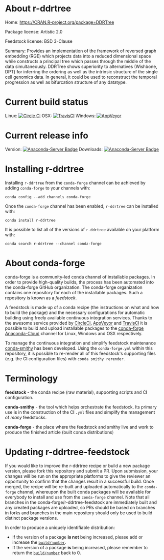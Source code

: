 About r-ddrtree
===============

Home: https://CRAN.R-project.org/package=DDRTree

Package license: Artistic 2.0

Feedstock license: BSD 3-Clause

Summary: Provides an implementation of the framework of reversed graph embedding (RGE) which
projects data into a reduced dimensional space while constructs a principal tree
which passes through the middle of the data simultaneously. DDRTree shows superiority
to alternatives (Wishbone, DPT) for inferring the ordering as well as the intrinsic
structure of the single cell genomics data. In general, it could be used to reconstruct
the temporal progression as well as bifurcation structure of any datatype.




Current build status
====================

Linux: [![Circle CI](https://circleci.com/gh/conda-forge/r-ddrtree-feedstock.svg?style=shield)](https://circleci.com/gh/conda-forge/r-ddrtree-feedstock)
OSX: [![TravisCI](https://travis-ci.org/conda-forge/r-ddrtree-feedstock.svg?branch=master)](https://travis-ci.org/conda-forge/r-ddrtree-feedstock)
Windows: [![AppVeyor](https://ci.appveyor.com/api/projects/status/github/conda-forge/r-ddrtree-feedstock?svg=True)](https://ci.appveyor.com/project/conda-forge/r-ddrtree-feedstock/branch/master)

Current release info
====================
Version: [![Anaconda-Server Badge](https://anaconda.org/conda-forge/r-ddrtree/badges/version.svg)](https://anaconda.org/conda-forge/r-ddrtree)
Downloads: [![Anaconda-Server Badge](https://anaconda.org/conda-forge/r-ddrtree/badges/downloads.svg)](https://anaconda.org/conda-forge/r-ddrtree)

Installing r-ddrtree
====================

Installing `r-ddrtree` from the `conda-forge` channel can be achieved by adding `conda-forge` to your channels with:

```
conda config --add channels conda-forge
```

Once the `conda-forge` channel has been enabled, `r-ddrtree` can be installed with:

```
conda install r-ddrtree
```

It is possible to list all of the versions of `r-ddrtree` available on your platform with:

```
conda search r-ddrtree --channel conda-forge
```


About conda-forge
=================

conda-forge is a community-led conda channel of installable packages.
In order to provide high-quality builds, the process has been automated into the
conda-forge GitHub organization. The conda-forge organization contains one repository
for each of the installable packages. Such a repository is known as a *feedstock*.

A feedstock is made up of a conda recipe (the instructions on what and how to build
the package) and the necessary configurations for automatic building using freely
available continuous integration services. Thanks to the awesome service provided by
[CircleCI](https://circleci.com/), [AppVeyor](http://www.appveyor.com/)
and [TravisCI](https://travis-ci.org/) it is possible to build and upload installable
packages to the [conda-forge](https://anaconda.org/conda-forge)
[Anaconda-Cloud](http://docs.anaconda.org/) channel for Linux, Windows and OSX respectively.

To manage the continuous integration and simplify feedstock maintenance
[conda-smithy](http://github.com/conda-forge/conda-smithy) has been developed.
Using the ``conda-forge.yml`` within this repository, it is possible to re-render all of
this feedstock's supporting files (e.g. the CI configuration files) with ``conda smithy rerender``.


Terminology
===========

**feedstock** - the conda recipe (raw material), supporting scripts and CI configuration.

**conda-smithy** - the tool which helps orchestrate the feedstock.
                   Its primary use is in the construction of the CI ``.yml`` files
                   and simplify the management of *many* feedstocks.

**conda-forge** - the place where the feedstock and smithy live and work to
                  produce the finished article (built conda distributions)


Updating r-ddrtree-feedstock
============================

If you would like to improve the r-ddrtree recipe or build a new
package version, please fork this repository and submit a PR. Upon submission,
your changes will be run on the appropriate platforms to give the reviewer an
opportunity to confirm that the changes result in a successful build. Once
merged, the recipe will be re-built and uploaded automatically to the
`conda-forge` channel, whereupon the built conda packages will be available for
everybody to install and use from the `conda-forge` channel.
Note that all branches in the conda-forge/r-ddrtree-feedstock are
immediately built and any created packages are uploaded, so PRs should be based
on branches in forks and branches in the main repository should only be used to
build distinct package versions.

In order to produce a uniquely identifiable distribution:
 * If the version of a package **is not** being increased, please add or increase
   the [``build/number``](http://conda.pydata.org/docs/building/meta-yaml.html#build-number-and-string).
 * If the version of a package **is** being increased, please remember to return
   the [``build/number``](http://conda.pydata.org/docs/building/meta-yaml.html#build-number-and-string)
   back to 0.
